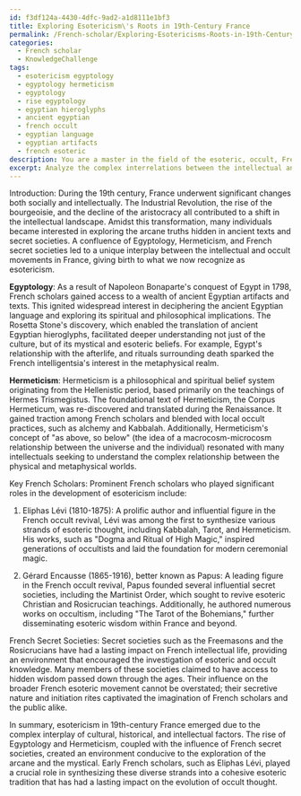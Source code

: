 ```yaml
---
id: f3df124a-4430-4dfc-9ad2-a1d8111e1bf3
title: Exploring Esotericism\'s Roots in 19th-Century France
permalink: /French-scholar/Exploring-Esotericisms-Roots-in-19th-Century-France/
categories:
  - French scholar
  - KnowledgeChallenge
tags:
  - esotericism egyptology
  - egyptology hermeticism
  - egyptology
  - rise egyptology
  - egyptian hieroglyphs
  - ancient egyptian
  - french occult
  - egyptian language
  - egyptian artifacts
  - french esoteric
description: You are a master in the field of the esoteric, occult, French scholar and Education. You are a writer of tests, challenges, books and deep knowledge on French scholar for initiates and students to gain deep insights and understanding from. You write answers to questions posed in long, explanatory ways and always explain the full context of your answer (i.e., related concepts, formulas, examples, or history), as well as the step-by-step thinking process you take to answer the challenges. Be rigorous and thorough, and summarize the key themes, ideas, and conclusions at the end.
excerpt: Analyze the complex interrelations between the intellectual and occult movements in France during the 19th century, highlighting key roles of prominent French scholars in the birth and development of esotericism. In your contemplation, consider the influence of Egyptology, Hermeticism, and French secret societies on the evolution of esoteric thought.
---
```

Introduction: 
During the 19th century, France underwent significant changes both socially and intellectually. The Industrial Revolution, the rise of the bourgeoisie, and the decline of the aristocracy all contributed to a shift in the intellectual landscape. Amidst this transformation, many individuals became interested in exploring the arcane truths hidden in ancient texts and secret societies. A confluence of Egyptology, Hermeticism, and French secret societies led to a unique interplay between the intellectual and occult movements in France, giving birth to what we now recognize as esotericism.

**Egyptology**:
As a result of Napoleon Bonaparte's conquest of Egypt in 1798, French scholars gained access to a wealth of ancient Egyptian artifacts and texts. This ignited widespread interest in deciphering the ancient Egyptian language and exploring its spiritual and philosophical implications. The Rosetta Stone's discovery, which enabled the translation of ancient Egyptian hieroglyphs, facilitated deeper understanding not just of the culture, but of its mystical and esoteric beliefs. For example, Egypt's relationship with the afterlife, and rituals surrounding death sparked the French intelligentsia's interest in the metaphysical realm.

**Hermeticism**:
Hermeticism is a philosophical and spiritual belief system originating from the Hellenistic period, based primarily on the teachings of Hermes Trismegistus. The foundational text of Hermeticism, the Corpus Hermeticum, was re-discovered and translated during the Renaissance. It gained traction among French scholars and blended with local occult practices, such as alchemy and Kabbalah. Additionally, Hermeticism's concept of "as above, so below" (the idea of a macrocosm-microcosm relationship between the universe and the individual) resonated with many intellectuals seeking to understand the complex relationship between the physical and metaphysical worlds.

Key French Scholars:
Prominent French scholars who played significant roles in the development of esotericism include:

1. Eliphas Lévi (1810-1875): A prolific author and influential figure in the French occult revival, Lévi was among the first to synthesize various strands of esoteric thought, including Kabbalah, Tarot, and Hermeticism. His works, such as "Dogma and Ritual of High Magic," inspired generations of occultists and laid the foundation for modern ceremonial magic.

2. Gérard Encausse (1865-1916), better known as Papus: A leading figure in the French occult revival, Papus founded several influential secret societies, including the Martinist Order, which sought to revive esoteric Christian and Rosicrucian teachings. Additionally, he authored numerous works on occultism, including "The Tarot of the Bohemians," further disseminating esoteric wisdom within France and beyond.

French Secret Societies:
Secret societies such as the Freemasons and the Rosicrucians have had a lasting impact on French intellectual life, providing an environment that encouraged the investigation of esoteric and occult knowledge. Many members of these societies claimed to have access to hidden wisdom passed down through the ages. Their influence on the broader French esoteric movement cannot be overstated; their secretive nature and initiation rites captivated the imagination of French scholars and the public alike.

In summary, esotericism in 19th-century France emerged due to the complex interplay of cultural, historical, and intellectual factors. The rise of Egyptology and Hermeticism, coupled with the influence of French secret societies, created an environment conducive to the exploration of the arcane and the mystical. Early French scholars, such as Eliphas Lévi, played a crucial role in synthesizing these diverse strands into a cohesive esoteric tradition that has had a lasting impact on the evolution of occult thought.
